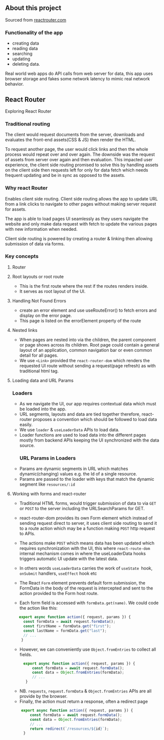 ## About this project
Sourced from [reactrouter.com](https://reactrouter.com/en/main/start/tutorial)

### Functionality of the app 
- creating data
- reading data
- searching
- updating
- deleting data. 

Real world web apps do API calls from web server for data, this app uses browser storage and fakes some 
network latency to mimic real network behavior. 

## React Router

Exploring React Router

### Traditional routing
The client would request documents from the server, downloads and evaluates
the front-end assets(CSS & JS) then render the HTML.

To request another page, the user would click links and then the whole process would
repeat over and over again. The downside was the request of assets from server over again and then evaluation.
This impacted user experience, the client side routing promised to solve this by handling assets on the client side then requests
left for only for data fetch which needs frequent updating and be in sync as opposed to the assets.

### Why react Router
Enables client side routing.
Client side routing allows the app to update URL from a link clicks to navigate to
other pages without making server request for assets.

The app is able to load pages UI seamlessly as they users navigate the website and only make data request with fetch to
update the various pages with new information when needed.

Client side routing is powered by creating a router & linking then allowing submission of data
via forms.


### Key concepts
1. Router

2. Root layouts or root route
   - This is the first route where the rest if the routes renders inside.
   - It serves as root layout of the UI.

3. Handling Not Found Errors
   - create an error element and use useRouteError() to fetch errors and display on the error page.
   - This page is listed on the errorElement property of the route
4. Nested links
   - When pages are nested into via the children, the parent component or page shows
    across its children. Root page could contain a general layout of an application, common navigation bar or even common detail for all pages.
   - We use ```<Link>``` provided the ```react-router-dom``` which renders the requested UI route without sending a request(page refresh) as with traditional html <a> tag.

5. Loading data and URL Params
     ### Loaders
   - As we navigate the UI, our app requires contextual data which must be loaded into the app.
   - URL segments, layouts and data are tied together therefore, react-router proposes a convention which 
    should be followed to load data easily.
   - We use ```loader``` & ```useLoaderData``` APIs to load data. 
   - Loader functions are used to load data into the different pages mostly from backend APIs keeping the UI synchronized with the data source.
     ### URL Params in Loaders
    - Params are dynamic segments in URL which matches dynamic(changing) values e.g. the Id of a single resource.
    - Params are passed to the loader with keys that match the dynamic segment like `resources/:id`

6. Working with forms and react-router 
    - Traditional HTML forms, would trigger submission of data to via ```GET``` or ```POST``` to the server including the URLSearchParams for GET.
    - react-router-dom provides its own Form element which instead of sending request direct to server, it uses
      client side routing to send it to a route action which may be a function making ```POST``` http request to APIs.
    - The actions make ```POST``` which means data has been updated which requires synchronization with the UI, this where
      ```react-route-dom``` internal mechanism comes in where the useLoaderData hooks triggers automatic UI update with the latest data.
    - In others words ```useLoaderData``` carries the work of ```useState ```hook, ```onSubmit``` handlers, ```useEffect``` hook etc
   
    - The React ```Form``` element prevents default form submission, the FormData in the body of the request is intercepted and sent to the action provided to the Form host route.
    - Each form field is accessed with ```formData.get(name)```. We could code the action like this:
     
   ```jsx
      export async function action({ request, params }) {
        const formData = await request.formData();
        const firstName = formData.get("first");
        const lastName = formData.get("last");
        // ...
       }
   ```
    - However, we can conveniently use ```Object.fromEntries``` to collect all fields.
   ```jsx
        export async function action({ request, params }) {
            const formData = await request.formData();
            const data = Object.fromEntries(formData);
            // ...
         }
   ```
    - NB. ```requests```, ```request.formData``` & ```Object.fromEntries``` APIs are all provide by the browser.
    - Finally, the action must return a response, often a redirect page
    ```jsx
        export async function action({ request, params }) {
            const formData = await request.formData();
            const data = Object.fromEntries(formData);
            // ...
            return redirect(`/resources/${id}`);
         }
    ```